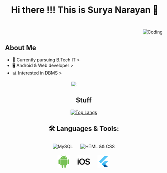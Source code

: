 
# <p align="center">️ **Hi there !!!   This is Surya Narayan** 🤍</p>

<br/>
<img align="right" alt="Coding" height="200" src="https://media.giphy.com/media/IpeYSEZshTefe/giphy.gif">
<br/>



## **About Me**

- 📜 Currently pursuing B.Tech IT >
- 🖥️ Android & Web developer >
- 📊 Interested in DBMS >



<div align = "center">
<img src="https://github-readme-stats.vercel.app/api?username=suryanarayanms&&show_icons=true&title_color=ffffff&icon_color=bb2acf&text_color=daf7dc&bg_color=151515">
<div/>

  
  
## **Stuff**

[![Top Langs](https://github-readme-stats.vercel.app/api/top-langs/?username=suryanarayanms&layout=compact)](https://github.com/suryanarayanms/github-readme-stats)



## 🛠️ **Languages & Tools:**

<p align="center">
  <img align="center" style="margin: 10px" src="https://th.bing.com/th/id/R.255b77e251b19a6d0600634d2ff9b006?rik=2DjfLhXhdse0tA&riu=http%3a%2f%2fblog.toright.com%2fwp-content%2fuploads%2f2011%2f03%2fverslag-techtalk-mysql.png&ehk=5JLP2Zcw1Ufa1tw47fpNLDPHb9WgODg5kRSh9GNPl44%3d&risl=&pid=ImgRaw&r=0" alt="MySQL" width="30" />
  <img align="center" style="margin: 10px" src="https://th.bing.com/th/id/OIP.tx2TC60-VAYhALDr0h8o7QHaHa?pid=ImgDet&w=307&h=307&rs=1" alt="HTML && CSS" width="40"  />

<br />
  <img align="center" style="margin: 10px" src="https://raw.githubusercontent.com/github/explore/80688e429a7d4ef2fca1e82350fe8e3517d3494d/topics/android/android.png" alt="Android" width="40" />
  <img align="center" style="margin: 10px" src="https://raw.githubusercontent.com/github/explore/80688e429a7d4ef2fca1e82350fe8e3517d3494d/topics/ios/ios.png" alt="IOS" width="40"  />
   <img align="center" style="margin: 10px" src="https://raw.githubusercontent.com/github/explore/cebd63002168a05a6a642f309227eefeccd92950/topics/flutter/flutter.png" alt="Flutter" width="40"  />

</p>
<br/>
